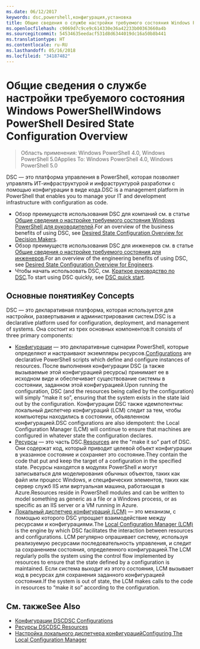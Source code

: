 ```yaml
---
ms.date: 06/12/2017
keywords: dsc,powershell,конфигурация,установка
title: Общие сведения о службе настройки требуемого состояния Windows PowerShell
ms.openlocfilehash: c9069d7c9ce9c614330e36a42233b00363660a4b
ms.sourcegitcommit: 54534635eedacf531d8d6344019dc16a50b8b441
ms.translationtype: HT
ms.contentlocale: ru-RU
ms.lasthandoff: 05/16/2018
ms.locfileid: "34187482"
---
```

# <a name="windows-powershell-desired-state-configuration-overview"></a><span data-ttu-id="55083-103">Общие сведения о службе настройки требуемого состояния Windows PowerShell</span><span class="sxs-lookup"><span data-stu-id="55083-103">Windows PowerShell Desired State Configuration Overview</span></span>

> <span data-ttu-id="55083-104">Область применения: Windows PowerShell 4.0, Windows PowerShell 5.0</span><span class="sxs-lookup"><span data-stu-id="55083-104">Applies To: Windows PowerShell 4.0, Windows PowerShell 5.0</span></span>

<span data-ttu-id="55083-105">DSC — это платформа управления в PowerShell, которая позволяет управлять ИТ-инфраструктурой и инфраструктурой разработки с помощью конфигурации в виде кода.</span><span class="sxs-lookup"><span data-stu-id="55083-105">DSC is a management platform in PowerShell that enables you to manage your IT and development infrastructure with configuration as code.</span></span>

- <span data-ttu-id="55083-106">Обзор преимуществ использования DSC для компаний см. в статье [Общие сведения о настройке требуемого состояния Windows PowerShell для руководителей](decisionMaker.md).</span><span class="sxs-lookup"><span data-stu-id="55083-106">For an overview of the business benefits of using DSC, see [Desired State Configuration Overview for Decision Makers](decisionMaker.md).</span></span>
- <span data-ttu-id="55083-107">Обзор преимуществ использования DSC для инженеров см. в статье [Общие сведения о настройке требуемого состояния для инженеров](DscForEngineers.md).</span><span class="sxs-lookup"><span data-stu-id="55083-107">For an overview of the engineering benefits of using DSC, see [Desired State Configuration Overview for Engineers](DscForEngineers.md).</span></span>
- <span data-ttu-id="55083-108">Чтобы начать использовать DSC, см. [Краткое руководство по DSC](quickStart.md).</span><span class="sxs-lookup"><span data-stu-id="55083-108">To start using DSC quickly, see [DSC quick start](quickStart.md).</span></span>

## <a name="key-concepts"></a><span data-ttu-id="55083-109">Основные понятия</span><span class="sxs-lookup"><span data-stu-id="55083-109">Key Concepts</span></span>

<span data-ttu-id="55083-110">DSC — это декларативная платформа, которая используется для настройки, развертывания и администрирования систем.</span><span class="sxs-lookup"><span data-stu-id="55083-110">DSC is a declarative platform used for configuration, deployment, and management of systems.</span></span> <span data-ttu-id="55083-111">Она состоит из трех основных компонентов:</span><span class="sxs-lookup"><span data-stu-id="55083-111">It consists of three primary components:</span></span>

- <span data-ttu-id="55083-112">[Конфигурации](configurations.md) — это декларативные сценарии PowerShell, которые определяют и настраивают экземпляры ресурсов.</span><span class="sxs-lookup"><span data-stu-id="55083-112">[Configurations](configurations.md) are declarative PowerShell scripts which define and configure instances of resources.</span></span>
    <span data-ttu-id="55083-113">После выполнения конфигурации DSC (а также вызываемые этой конфигурацией ресурсы) принимает ее в исходном виде и обеспечивает существование системы в состоянии, заданном этой конфигурацией.</span><span class="sxs-lookup"><span data-stu-id="55083-113">Upon running the configuration, DSC (and the resources being called by the configuration) will simply “make it so”, ensuring that the system exists in the state laid out by the configuration.</span></span>
    <span data-ttu-id="55083-114">Конфигурации DSC также идемпотентны: локальный диспетчер конфигураций (LCM) следит за тем, чтобы компьютеры находились в состоянии, объявленном конфигурацией.</span><span class="sxs-lookup"><span data-stu-id="55083-114">DSC configurations are also idempotent: the Local Configuration Manager (LCM) will continue to ensure that machines are configured in whatever state the configuration declares.</span></span>
- <span data-ttu-id="55083-115">[Ресурсы](resources.md) — это часть DSC.</span><span class="sxs-lookup"><span data-stu-id="55083-115">[Resources](resources.md) are the "make it so" part of DSC.</span></span> <span data-ttu-id="55083-116">Они содержат код, который приводит целевой объект конфигурации в указанное состояние и сохраняет это состояние.</span><span class="sxs-lookup"><span data-stu-id="55083-116">They contain the code that put and keep the target of a configuration in the specified state.</span></span>
    <span data-ttu-id="55083-117">Ресурсы находятся в модулях PowerShell и могут записываться для моделирования обычных объектов, таких как файл или процесс Windows, и специфических элементов, таких как сервер служб IIS или виртуальная машина, работающая в Azure.</span><span class="sxs-lookup"><span data-stu-id="55083-117">Resources reside in PowerShell modules and can be written to model something as generic as a file or a Windows process, or as specific as an IIS server or a VM running in Azure.</span></span>
- <span data-ttu-id="55083-118">[Локальный диспетчер конфигураций (LCM)](metaConfig.md) — это механизм, с помощью которого DSC упрощает взаимодействие между ресурсами и конфигурациями.</span><span class="sxs-lookup"><span data-stu-id="55083-118">The [Local Configuration Manager (LCM)](metaConfig.md) is the engine by which DSC facilitates the interaction between resources and configurations.</span></span>
    <span data-ttu-id="55083-119">LCM регулярно опрашивает систему, используя реализуемую ресурсами последовательность управления, и следит за сохранением состояния, определенного конфигурацией.</span><span class="sxs-lookup"><span data-stu-id="55083-119">The LCM regularly polls the system using the control flow implemented by resources to ensure that the state defined by a configuration is maintained.</span></span>
    <span data-ttu-id="55083-120">Если система выходит из этого состояния, LCM вызывает код в ресурсах для сохранения заданного конфигурацией состояния.</span><span class="sxs-lookup"><span data-stu-id="55083-120">If the system is out of state, the LCM makes calls to the code in resources to “make it so” according to the configuration.</span></span>

## <a name="see-also"></a><span data-ttu-id="55083-121">См. также</span><span class="sxs-lookup"><span data-stu-id="55083-121">See Also</span></span>

- [<span data-ttu-id="55083-122">Конфигурации DSC</span><span class="sxs-lookup"><span data-stu-id="55083-122">DSC Configurations</span></span>](configurations.md)
- [<span data-ttu-id="55083-123">Ресурсы DSC</span><span class="sxs-lookup"><span data-stu-id="55083-123">DSC Resources</span></span>](resources.md)
- [<span data-ttu-id="55083-124">Настройка локального диспетчера конфигураций</span><span class="sxs-lookup"><span data-stu-id="55083-124">Configuring The Local Configuration Manager</span></span>](metaConfig.md)